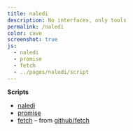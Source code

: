 ```yaml
---
title: naledi
description: No interfaces, only tools
permalink: /naledi
color: cave
screenshot: true
js:
  - naledi
  - promise
  - fetch
  - ../pages/naledi/script
---
```


**Scripts**

- [naledi](/js/naledi.js)
- [promise](/js/promise.js)
- [fetch](/js/fetch.js) – from [github/fetch](//github.com/github/fetch)
